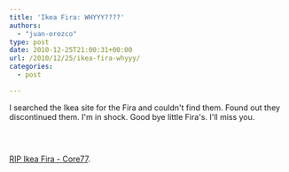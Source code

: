 ```yaml
---
title: 'Ikea Fira: WHYYY????'
authors: 
  - "juan-orozco"
type: post
date: 2010-12-25T21:00:31+00:00
url: /2010/12/25/ikea-fira-whyyy/
categories:
  - post

---
```

I searched the Ikea site for the Fira and couldn't find them. Found out they discontinued them. I'm in shock. Good bye little Fira's. I'll miss you.&nbsp;

<p style="text-align:center;">
  <a href="http://www.core77.com/blog/object_culture/rip_ikea_fira_15955.asp"><img src='http://juanthedesigner.files.wordpress.com/2010/12/0fira001.jpg?w=580' alt='' data-recalc-dims="1" /></a>
</p>

&nbsp;

[RIP Ikea Fira - Core77][1].

 [1]: http://www.core77.com/blog/object_culture/rip_ikea_fira_15955.asp